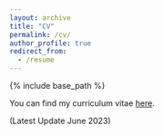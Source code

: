 ```yaml
---
layout: archive
title: "CV"
permalink: /cv/
author_profile: true
redirect_from:
  - /resume
---
```


{% include base_path %}

You can find my curriculum vitae [here](https://kl4805.github.io/files/Curriculum_Vitae.pdf). 

(Latest Update June 2023)
